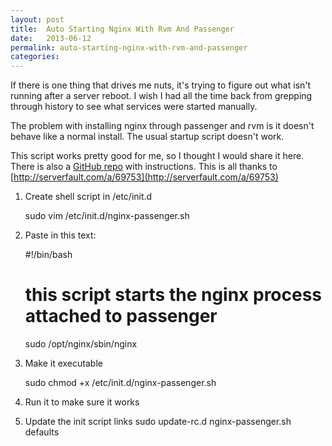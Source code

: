 ```yaml
---
layout: post
title:  Auto Starting Nginx With Rvm And Passenger
date:   2013-06-12
permalink: auto-starting-nginx-with-rvm-and-passenger
categories:
---
```


If there is one thing that drives me nuts, it's trying to figure out what isn't running after a server reboot. I wish I had all the time back from grepping through history to see what services were started manually.

The problem with installing nginx through passenger and rvm is it doesn't behave like a normal install. The usual startup script doesn't work.

This script works pretty good for me, so I thought I would share it here. There is also a [GitHub repo](https://github.com/ScottRadcliff/nginx-passenger-autostart) with instructions. This is all thanks to [http://serverfault.com/a/69753](http://serverfault.com/a/69753)

1) Create shell script in /etc/init.d

    sudo vim /etc/init.d/nginx-passenger.sh

2) Paste in this text:

    #!/bin/bash
    # this script starts the nginx process attached to passenger
    sudo /opt/nginx/sbin/nginx

3) Make it executable

    sudo chmod +x /etc/init.d/nginx-passenger.sh

4) Run it to make sure it works

5) Update the init script links
    sudo update-rc.d nginx-passenger.sh defaults
